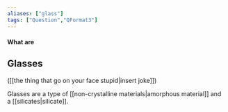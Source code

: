 ```yaml
---
aliases: ["glass"]
tags: ["Question","QFormat3"]
---
```


#### What are
## Glasses
([[the thing that go on your face stupid|insert joke]])

Glasses are a type of [[non-crystalline materials|amorphous material]] and a [[silicates|silicate]].

